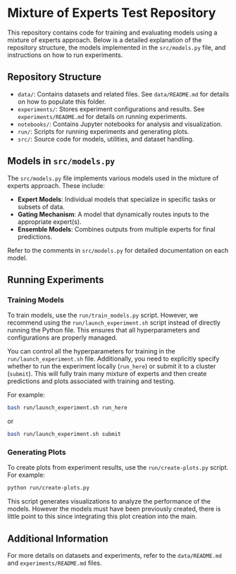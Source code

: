 # Mixture of Experts Test Repository

This repository contains code for training and evaluating models using a mixture of experts approach. Below is a detailed explanation of the repository structure, the models implemented in the `src/models.py` file, and instructions on how to run experiments.

## Repository Structure

- `data/`: Contains datasets and related files. See `data/README.md` for details on how to populate this folder.
- `experiments/`: Stores experiment configurations and results. See `experiments/README.md` for details on running experiments.
- `notebooks/`: Contains Jupyter notebooks for analysis and visualization.
- `run/`: Scripts for running experiments and generating plots.
- `src/`: Source code for models, utilities, and dataset handling.

## Models in `src/models.py`

The `src/models.py` file implements various models used in the mixture of experts approach. These include:

- **Expert Models**: Individual models that specialize in specific tasks or subsets of data.
- **Gating Mechanism**: A model that dynamically routes inputs to the appropriate expert(s).
- **Ensemble Models**: Combines outputs from multiple experts for final predictions.

Refer to the comments in `src/models.py` for detailed documentation on each model.

## Running Experiments

### Training Models

To train models, use the `run/train_models.py` script. However, we recommend using the `run/launch_experiment.sh` script instead of directly running the Python file. This ensures that all hyperparameters and configurations are properly managed.

You can control all the hyperparameters for training in the `run/launch_experiment.sh` file. Additionally, you need to explicitly specify whether to run the experiment locally (`run_here`) or submit it to a cluster (`submit`). This will fully train many mixture of experts and then create predictions and plots associated with training and testing.

For example:

```bash
bash run/launch_experiment.sh run_here
```

or

```bash
bash run/launch_experiment.sh submit
```

### Generating Plots

To create plots from experiment results, use the `run/create-plots.py` script. For example:

```bash
python run/create-plots.py
```

This script generates visualizations to analyze the performance of the models. However the models must have been previously created, there is little point to this since integrating this plot creation into the main.

## Additional Information

For more details on datasets and experiments, refer to the `data/README.md` and `experiments/README.md` files.